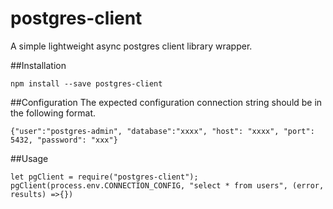 # postgres-client
A simple lightweight async postgres client library wrapper.

##Installation
```
npm install --save postgres-client
```

##Configuration
The expected configuration connection string should be in the following format.

```
{"user":"postgres-admin", "database":"xxxx", "host": "xxxx", "port": 5432, "password": "xxx"}
```

##Usage
```
let pgClient = require("postgres-client");
pgClient(process.env.CONNECTION_CONFIG, "select * from users", (error, results) =>{})
```